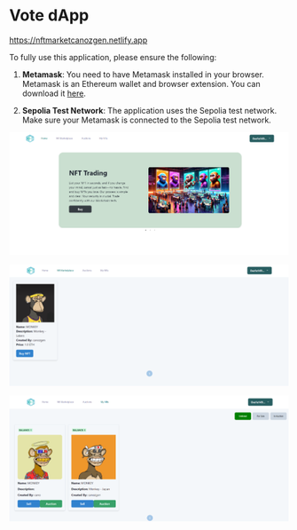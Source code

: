 # Vote dApp

https://nftmarketcanozgen.netlify.app

To fully use this application, please ensure the following:

1. **Metamask**: You need to have Metamask installed in your browser. Metamask is an Ethereum wallet and browser extension. You can download it [here](https://metamask.io/download/).

2. **Sepolia Test Network**: The application uses the Sepolia test network. Make sure your Metamask is connected to the Sepolia test network.

![Example Image](https://github.com/saimthecan/nftMarketplace/blob/main/readmePic/nft3.PNG)

![Example Image](https://github.com/saimthecan/nftMarketplace/blob/main/readmePic/nft1.PNG)

![Example Image](https://github.com/saimthecan/nftMarketplace/blob/main/readmePic/nft2.PNG)


